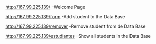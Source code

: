 http://167.99.225.139/
-Welcome Page

http://167.99.225.139/form
-Add student to the Data Base

http://167.99.225.139/remover
-Remove student from de Data Base

http://167.99.225.139/estudiantes
-Show all students in the Data Base

